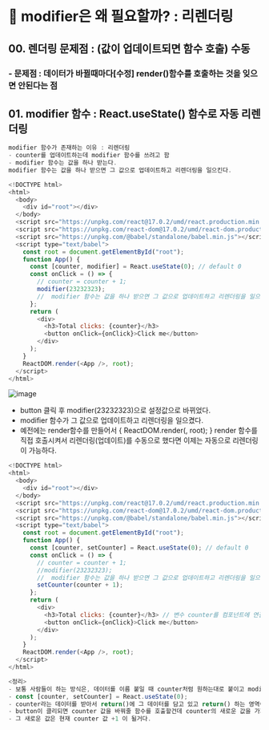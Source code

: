 # 🙌 modifier은 왜 필요할까? : 리렌더링

## 00. 렌더링 문제점 : (값이 업데이트되면 함수 호출) 수동 
### - 문제점 : 데이터가 바뀔때마다[수정] render()함수를 호출하는 것을 잊으면 안된다는 점

## 01. modifier 함수 : React.useState() 함수로 자동 리렌더링
```js
modifier 함수가 존재하는 이유 : 리렌더링
- counter를 업데이트하는데 modifier 함수를 쓰려고 함
- modifier 함수는 값을 하나 받는다.
modifier 함수는 값을 하나 받으면 그 값으로 업데이트하고 리렌더링을 일으킨다.
```
```js
<!DOCTYPE html>
<html>
  <body>
    <div id="root"></div>
  </body>
  <script src="https://unpkg.com/react@17.0.2/umd/react.production.min.js"></script>
  <script src="https://unpkg.com/react-dom@17.0.2/umd/react-dom.production.min.js"></script>
  <script src="https://unpkg.com/@babel/standalone/babel.min.js"></script>
  <script type="text/babel">
    const root = document.getElementById("root");
    function App() {
      const [counter, modifier] = React.useState(0); // default 0
      const onClick = () => {
        // counter = counter + 1;
        modifier(23232323);
        //  modifier 함수는 값을 하나 받으면 그 값으로 업데이트하고 리렌더링을 일으킨다.
      };
      return (
        <div>
          <h3>Total clicks: {counter}</h3>
          <button onClick={onClick}>Click me</button>
        </div>
      );
    }
    ReactDOM.render(<App />, root);
  </script>
</html>
```

![image](https://user-images.githubusercontent.com/86208370/176582683-84093f18-d4a2-4795-9961-2f2287e0c344.png)
- button 클릭 후 modifier(23232323)으로 설정값으로 바뀌었다.
- modifier 함수가 그 값으로 업데이트하고 리렌더링을 일으켰다.
- 예전에는 render함수를 만들어서 { ReactDOM.render(<App />, root); } render 함수를 직접 호출시켜서 리렌더링(업데이트)를 수동으로 했다면 이제는 자동으로 리렌더링이 가능하다.  

```js
<!DOCTYPE html>
<html>
  <body>
    <div id="root"></div>
  </body>
  <script src="https://unpkg.com/react@17.0.2/umd/react.production.min.js"></script>
  <script src="https://unpkg.com/react-dom@17.0.2/umd/react-dom.production.min.js"></script>
  <script src="https://unpkg.com/@babel/standalone/babel.min.js"></script>
  <script type="text/babel">
    const root = document.getElementById("root");
    function App() {
      const [counter, setCounter] = React.useState(0); // default 0
      const onClick = () => {
        // counter = counter + 1;
        //modifier(23232323);
        //  modifier 함수는 값을 하나 받으면 그 값으로 업데이트하고 리렌더링을 일으킨다.
        setCounter(counter + 1);
      };
      return (
        <div>
          <h3>Total clicks: {counter}</h3> // 변수 counter를 컴포넌트에 연결
          <button onClick={onClick}>Click me</button>
        </div>
      );
    }
    ReactDOM.render(<App />, root);
  </script>
</html>
```

```js
<정리>
- 보통 사람들이 하는 방식은, 데이터를 이름 붙일 때 counter처럼 원하는대로 붙이고 modifier는 modifier가 아니라, set 뒤에 데이터 이름을 붙여 준다
- const [counter, setCounter] = React.useState(0);
- counter라는 데이터를 받아서 return()에 그 데이터를 담고 있고 return() 하는 영역이 사용자가 보게 될 컴포넌트다.
- button이 클리되면 counter 값을 바꿔줄 함수를 호출할건데 counter의 새로운 값을 가지고 해당 함수를 호출해준다.
- 그 새로운 값은 현재 counter 값 +1 이 될거다.
```
